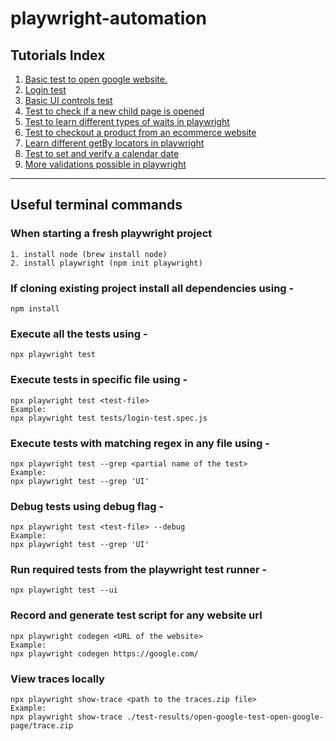 # playwright-automation

## Tutorials Index 
1. [Basic test to open google website.](tests/open-google-test.spec.js)
2. [Login test](tests/login-test.spec.js)
3. [Basic UI controls test](tests/login-page-practice/ui-controls-test.spec.js)
4. [Test to check if a new child page is opened](tests/login-page-practice/child-page-test.spec.js)
5. [Test to learn different types of waits in playwright](tests/client-app-tests/adding-waits-test.spec.js)
6. [Test to checkout a product from an ecommerce website](tests/client-app-tests/checkout-test.spec.js)
7. [Learn different getBy locators in playwright](tests/getby-locators-test.spec.js)
8. [Test to set and verify a calendar date](tests/Calendar.spec.js)
9. [More validations possible in playwright](tests/more-validations.spec.js)

<hr/>

## Useful terminal commands 
### When starting a fresh playwright project 
    1. install node (brew install node)
    2. install playwright (npm init playwright)

### If cloning existing project install all dependencies using - 
    npm install

### Execute all the tests using - 
    npx playwright test 

### Execute tests in specific file using - 
    npx playwright test <test-file>
    Example: 
    npx playwright test tests/login-test.spec.js

### Execute tests with matching regex in any file using - 
    npx playwright test --grep <partial name of the test>
    Example: 
    npx playwright test --grep 'UI'

### Debug tests using debug flag - 
    npx playwright test <test-file> --debug 
    Example: 
    npx playwright test --grep 'UI'

### Run required tests from the playwright test runner - 
    npx playwright test --ui 

### Record and generate test script for any website url 
    npx playwright codegen <URL of the website>
    Example: 
    npx playwright codegen https://google.com/

### View traces locally 
    npx playwright show-trace <path to the traces.zip file>
    Example: 
    npx playwright show-trace ./test-results/open-google-test-open-google-page/trace.zip